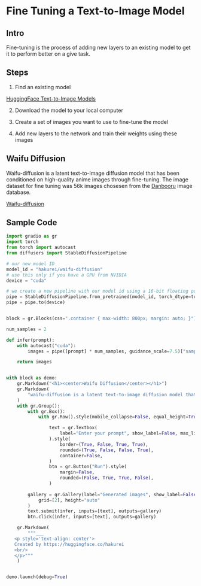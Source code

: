 # Fine Tuning a Text-to-Image Model

## Intro
Fine-tuning is the process of adding new layers to an existing model to get it to perform better on a give task.

## Steps

1. Find an existing model

[HuggingFace Text-to-Image Models](https://huggingface.co/models?pipeline_tag=text-to-image&sort=downloads)

2. Download the model to your local computer

3. Create a set of images you want to use to fine-tune the model

4. Add new layers to the network and train their weights using these images

## Waifu Diffusion

Waifu-diffusion is a latent text-to-image diffusion model that has been conditioned on high-quality anime images through fine-tuning. The image dataset for fine tuning was 56k images chosesen from the [Danbooru](https://danbooru.donmai.us/) image database.

[Waifu-diffusion](https://huggingface.co/hakurei/waifu-diffusion)

## Sample Code

```py
import gradio as gr
import torch
from torch import autocast
from diffusers import StableDiffusionPipeline

# our new model ID
model_id = "hakurei/waifu-diffusion"
# use this only if you have a GPU from NVIDIA
device = "cuda"

# we create a new pipeline with our model id using a 16-bit floating point representation
pipe = StableDiffusionPipeline.from_pretrained(model_id, torch_dtype=torch.float16, revision='fp16')
pipe = pipe.to(device)


block = gr.Blocks(css=".container { max-width: 800px; margin: auto; }")

num_samples = 2

def infer(prompt):
    with autocast("cuda"):
        images = pipe([prompt] * num_samples, guidance_scale=7.5)["sample"]

    return images


with block as demo:
    gr.Markdown("<h1><center>Waifu Diffusion</center></h1>")
    gr.Markdown(
        "waifu-diffusion is a latent text-to-image diffusion model that has been conditioned on high-quality anime images through fine-tuning."
    )
    with gr.Group():
        with gr.Box():
            with gr.Row().style(mobile_collapse=False, equal_height=True):

                text = gr.Textbox(
                    label="Enter your prompt", show_label=False, max_lines=1
                ).style(
                    border=(True, False, True, True),
                    rounded=(True, False, False, True),
                    container=False,
                )
                btn = gr.Button("Run").style(
                    margin=False,
                    rounded=(False, True, True, False),
                )
               
        gallery = gr.Gallery(label="Generated images", show_label=False).style(
            grid=[2], height="auto"
        )
        text.submit(infer, inputs=[text], outputs=gallery)
        btn.click(infer, inputs=[text], outputs=gallery)

    gr.Markdown(
        """___
   <p style='text-align: center'>
   Created by https://huggingface.co/hakurei
   <br/>
   </p>"""
    )


demo.launch(debug=True)
```